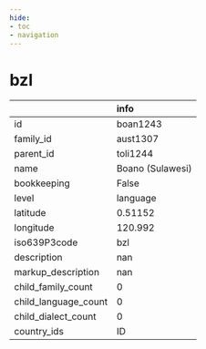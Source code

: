 ```yaml
---
hide:
- toc
- navigation
---
```

# bzl
|                      | info             |
|:---------------------|:-----------------|
| id                   | boan1243         |
| family_id            | aust1307         |
| parent_id            | toli1244         |
| name                 | Boano (Sulawesi) |
| bookkeeping          | False            |
| level                | language         |
| latitude             | 0.51152          |
| longitude            | 120.992          |
| iso639P3code         | bzl              |
| description          | nan              |
| markup_description   | nan              |
| child_family_count   | 0                |
| child_language_count | 0                |
| child_dialect_count  | 0                |
| country_ids          | ID               |